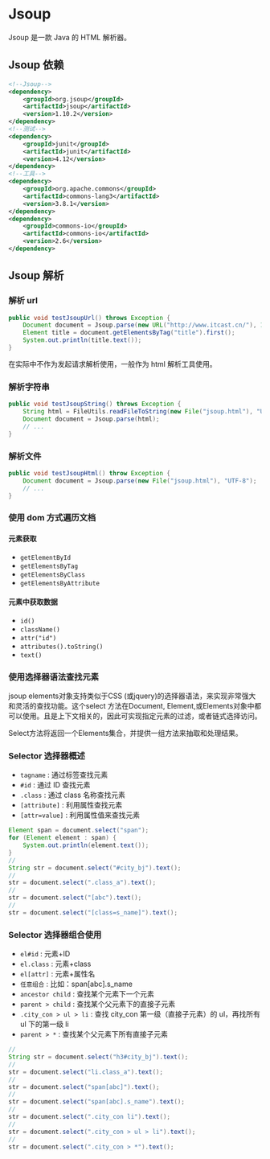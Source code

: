 # Jsoup

Jsoup 是一款 Java 的 HTML 解析器。

## Jsoup 依赖

```xml
<!--Jsoup-->
<dependency>
    <groupId>org.jsoup</groupId>
    <artifactId>jsoup</artifactId>
    <version>1.10.2</version>
</dependency>
<!--测试-->
<dependency>
    <groupId>junit</groupId>
    <artifactId>junit</artifactId>
    <version>4.12</version>
</dependency>
<!--工具-->
<dependency>
    <groupId>org.apache.commons</groupId>
    <artifactId>commons-lang3</artifactId>
    <version>3.8.1</version>
</dependency>
<dependency>
    <groupId>commons-io</groupId>
    <artifactId>commons-io</artifactId>
    <version>2.6</version>
</dependency>
```



## Jsoup 解析

### 解析 url

```java
public void testJsoupUrl() throws Exception {
    Document document = Jsoup.parse(new URL("http://www.itcast.cn/"), 1000);
    Element title = document.getElementsByTag("title").first();
    System.out.println(title.text());
}
```

在实际中不作为发起请求解析使用，一般作为 html 解析工具使用。

### 解析字符串

```java
public void testJsoupString() throws Exception {
    String html = FileUtils.readFileToString(new File("jsoup.html"), "UTF-8");
    Document document = Jsoup.parse(html);
    // ...
}
```

### 解析文件

```java
public void testJsoupHtml() throw Exception {
  	Document document = Jsoup.parse(new File("jsoup.html"), "UTF-8");
  	// ...
}
```

### 使用 dom 方式遍历文档

#### 元素获取

- `getElementById`
- `getElementsByTag`
- `getElementsByClass`
- `getElementsByAttribute`

#### 元素中获取数据

- `id()`
- `className()`
- `attr("id")`
- `attributes().toString()`
- `text()`

### 使用选择器语法查找元素

jsoup elements对象支持类似于CSS (或jquery)的选择器语法，来实现非常强大和灵活的查找功能。这个select 方法在Document, Element,或Elements对象中都可以使用。且是上下文相关的，因此可实现指定元素的过滤，或者链式选择访问。

Select方法将返回一个Elements集合，并提供一组方法来抽取和处理结果。

### Selector 选择器概述

- `tagname` : 通过标签查找元素
- `#id` : 通过 ID 查找元素
- `.class` : 通过 class 名称查找元素
- `[attribute]` : 利用属性查找元素
- `[attr=value]` : 利用属性值来查找元素

```java
Element span = document.select("span");
for (Element element : span) {
    System.out.println(element.text());
}
//
String str = document.select("#city_bj").text();
//
str = document.select(".class_a").text();
//
str = document.select("[abc").text();
//
str = document.select("[class=s_name]").text();
```

### Selector 选择器组合使用

- `el#id` : 元素+ID
- `el.class` : 元素+class
- `el[attr]` : 元素+属性名
- `任意组合` : 比如：span[abc].s_name
- `ancestor child` : 查找某个元素下一个元素
- `parent > child` : 查找某个父元素下的直接子元素
- `.city_con > ul > li` : 查找 city_con 第一级（直接子元素）的 ul，再找所有 ul 下的第一级 li
- `parent > *` : 查找某个父元素下所有直接子元素

```java
//
String str = document.select("h3#city_bj").text();
// 
str = document.select("li.class_a").text();
//
str = document.select("span[abc]").text();
//
str = document.select("span[abc].s_name").text();
//
str = document.select(".city_con li").text();
//
str = document.select(".city_con > ul > li").text();
//
str = document.select(".city_con > *").text();
```







